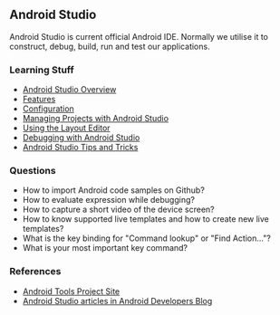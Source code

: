## Android Studio

Android Studio is current official Android IDE. Normally we utilise it to construct, debug, build, run and test our applications.

### Learning Stuff
- [Android Studio Overview](http://developer.android.com/tools/studio/index.html)
- [Features](http://developer.android.com/tools/studio/studio-features.html)
- [Configuration](http://developer.android.com/tools/studio/studio-config.html)
- [Managing Projects with Android Studio](http://developer.android.com/sdk/installing/create-project.html)
- [Using the Layout Editor](http://developer.android.com/sdk/installing/studio-layout.html)
- [Debugging with Android Studio](http://developer.android.com/tools/debugging/debugging-studio.html)
- [Android Studio Tips and Tricks](http://developer.android.com/sdk/installing/studio-tips.html)

### Questions
- How to import Android code samples on Github?
- How to evaluate expression while debugging?
- How to capture a short video of the device screen?
- How to know supported live templates and how to create new live templates?
- What is the key binding for "Command lookup" or "Find Action..."?
- What is your most important key command?

### References
- [Android Tools Project Site](http://tools.android.com/)
- [Android Studio articles in Android Developers Blog](http://android-developers.blogspot.com/search/label/Android%20Studio)

